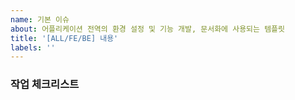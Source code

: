 ```yaml
---
name: 기본 이슈
about: 어플리케이션 전역의 환경 설정 및 기능 개발, 문서화에 사용되는 템플릿
title: '[ALL/FE/BE] 내용'
labels: ''
---
```


### 작업 체크리스트
